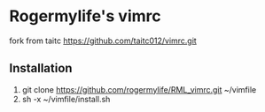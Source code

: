 Rogermylife's vimrc
=============
fork from taitc https://github.com/taitc012/vimrc.git

Installation
------------
1. git clone https://github.com/rogermylife/RML_vimrc.git  ~/vimfile
2. sh -x ~/vimfile/install.sh
 
